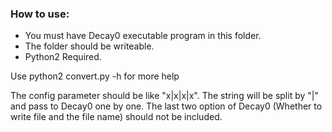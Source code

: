 ### How to use:

* You must have Decay0 executable program in this folder.
* The folder should be writeable.
* Python2 Required.

Use python2 convert.py -h for more help

The config parameter should be like "x|x|x|x". The string will be split by "|" and pass to Decay0 one by one. The last two option of Decay0 (Whether to write file and the file name) should not be included.
